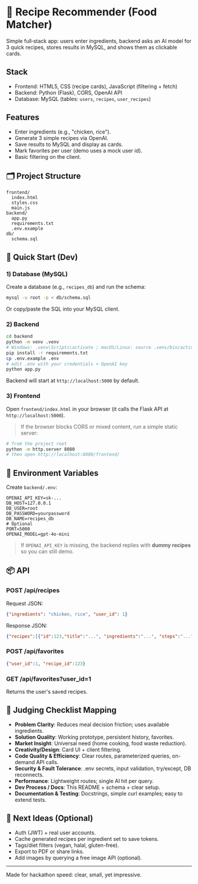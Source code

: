 # 🍲 Recipe Recommender (Food Matcher)

Simple full‑stack app: users enter ingredients, backend asks an AI model for 3 quick recipes, stores results in MySQL, and shows them as clickable cards.

## Stack
- Frontend: HTML5, CSS (recipe cards), JavaScript (filtering + fetch)
- Backend: Python (Flask), CORS, OpenAI API
- Database: MySQL (tables: `users`, `recipes`, `user_recipes`)

## Features
- Enter ingredients (e.g., "chicken, rice").
- Generate 3 simple recipes via OpenAI.
- Save results to MySQL and display as cards.
- Mark favorites per user (demo uses a mock user id).
- Basic filtering on the client.

## 🗂 Project Structure
```
frontend/
  index.html
  styles.css
  main.js
backend/
  app.py
  requirements.txt
  .env.example
db/
  schema.sql
```

## 🚀 Quick Start (Dev)
### 1) Database (MySQL)
Create a database (e.g., `recipes_db`) and run the schema:
```bash
mysql -u root -p < db/schema.sql
```
Or copy/paste the SQL into your MySQL client.

### 2) Backend
```bash
cd backend
python -m venv .venv
# Windows: .venv\Scripts\activate ; macOS/Linux: source .venv/bin/activate
pip install -r requirements.txt
cp .env.example .env
# edit .env with your credentials + OpenAI key
python app.py
```
Backend will start at `http://localhost:5000` by default.

### 3) Frontend
Open `frontend/index.html` in your browser (it calls the Flask API at `http://localhost:5000`).

> If the browser blocks CORS or mixed content, run a simple static server:
```bash
# from the project root
python -m http.server 8080
# then open http://localhost:8080/frontend/
```

## 🔐 Environment Variables
Create `backend/.env`:
```
OPENAI_API_KEY=sk-...
DB_HOST=127.0.0.1
DB_USER=root
DB_PASSWORD=yourpassword
DB_NAME=recipes_db
# Optional
PORT=5000
OPENAI_MODEL=gpt-4o-mini
```
> If `OPENAI_API_KEY` is missing, the backend replies with **dummy recipes** so you can still demo.

## 📦 API
### POST /api/recipes
Request JSON:
```json
{"ingredients": "chicken, rice", "user_id": 1}
```
Response JSON:
```json
{"recipes":[{"id":123,"title":"...", "ingredients":"...", "steps":"..."}]}
```

### POST /api/favorites
```json
{"user_id":1, "recipe_id":123}
```

### GET /api/favorites?user_id=1
Returns the user's saved recipes.

## 🧪 Judging Checklist Mapping
- **Problem Clarity**: Reduces meal decision friction; uses available ingredients.
- **Solution Quality**: Working prototype, persistent history, favorites.
- **Market Insight**: Universal need (home cooking, food waste reduction).
- **Creativity/Design**: Card UI + client filtering.
- **Code Quality & Efficiency**: Clear routes, parameterized queries, on-demand API calls.
- **Security & Fault Tolerance**: .env secrets, input validation, try/except, DB reconnects.
- **Performance**: Lightweight routes; single AI hit per query.
- **Dev Process / Docs**: This README + schema + clear setup.
- **Documentation & Testing**: Docstrings, simple curl examples; easy to extend tests.

## 🧭 Next Ideas (Optional)
- Auth (JWT) + real user accounts.
- Cache generated recipes per ingredient set to save tokens.
- Tags/diet filters (vegan, halal, gluten-free).
- Export to PDF or share links.
- Add images by querying a free image API (optional).

---

Made for hackathon speed: clear, small, yet impressive.
